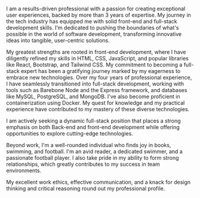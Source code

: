 I am a results-driven professional with a passion for creating exceptional user experiences, backed by more than 3 years of expertise. My journey in the tech industry has equipped me with solid front-end and full-stack development skills. I'm dedicated to pushing the boundaries of what's possible in the world of software development, transforming innovative ideas into tangible, user-centric solutions.

My greatest strengths are rooted in front-end development, where I have diligently refined my skills in HTML, CSS, JavaScript, and popular libraries like React, Bootstrap, and Tailwind CSS. My commitment to becoming a full-stack expert has been a gratifying journey marked by my eagerness to embrace new technologies. Over my four years of professional experience, I have seamlessly transitioned into full-stack development, working with tools such as Barebone Node and the Express framework, and databases like MySQL, PostgreSQL, and MongoDB. I've also become proficient in containerization using Docker. My quest for knowledge and my practical experience have contributed to my mastery of these diverse technologies.

I am actively seeking a dynamic full-stack position that places a strong emphasis on both Back-end and front-end development while offering opportunities to explore cutting-edge technologies.

Beyond work, I'm a well-rounded individual who finds joy in books, swimming, and football. I'm an avid reader, a dedicated swimmer, and a passionate football player. I also take pride in my ability to form strong relationships, which greatly contributes to my success in team environments.

My excellent work ethics, effective communication, and a knack for design thinking and critical reasoning round out my professional profile.

